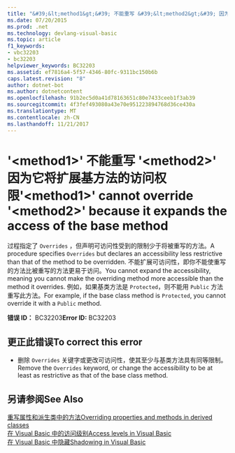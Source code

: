 ```yaml
---
title: "&#39;&lt;method1&gt;&#39; 不能重写 &#39;&lt;method2&gt;&#39; 因为它将扩展基方法的访问权限"
ms.date: 07/20/2015
ms.prod: .net
ms.technology: devlang-visual-basic
ms.topic: article
f1_keywords:
- vbc32203
- bc32203
helpviewer_keywords: BC32203
ms.assetid: ef7816a4-5f57-4346-80fc-9311bc150b6b
caps.latest.revision: "8"
author: dotnet-bot
ms.author: dotnetcontent
ms.openlocfilehash: 91b2ec5d0a41d78163651c80e7433ceeb1f3ab39
ms.sourcegitcommit: 4f3fef493080a43e70e951223894768d36ce430a
ms.translationtype: MT
ms.contentlocale: zh-CN
ms.lasthandoff: 11/21/2017
---
```

# <a name="39ltmethod1gt39-cannot-override-39ltmethod2gt39-because-it-expands-the-access-of-the-base-method"></a><span data-ttu-id="07646-102">&#39;&lt;method1&gt;&#39; 不能重写 &#39;&lt;method2&gt;&#39; 因为它将扩展基方法的访问权限</span><span class="sxs-lookup"><span data-stu-id="07646-102">&#39;&lt;method1&gt;&#39; cannot override &#39;&lt;method2&gt;&#39; because it expands the access of the base method</span></span>
<span data-ttu-id="07646-103">过程指定了 `Overrides` ，但声明可访问性受到的限制少于将被重写的方法。</span><span class="sxs-lookup"><span data-stu-id="07646-103">A procedure specifies `Overrides` but declares an accessibility less restrictive than that of the method to be overridden.</span></span> <span data-ttu-id="07646-104">不能扩展可访问性，即你不能使重写的方法比被重写的方法更易于访问。</span><span class="sxs-lookup"><span data-stu-id="07646-104">You cannot expand the accessibility, meaning you cannot make the overriding method more accessible than the method it overrides.</span></span> <span data-ttu-id="07646-105">例如，如果基类方法是 `Protected`，则不能用 `Public` 方法重写此方法。</span><span class="sxs-lookup"><span data-stu-id="07646-105">For example, if the base class method is `Protected`, you cannot override it with a `Public` method.</span></span>  
  
 <span data-ttu-id="07646-106">**错误 ID：** BC32203</span><span class="sxs-lookup"><span data-stu-id="07646-106">**Error ID:** BC32203</span></span>  
  
## <a name="to-correct-this-error"></a><span data-ttu-id="07646-107">更正此错误</span><span class="sxs-lookup"><span data-stu-id="07646-107">To correct this error</span></span>  
  
-   <span data-ttu-id="07646-108">删除 `Overrides` 关键字或更改可访问性，使其至少与基类方法具有同等限制。</span><span class="sxs-lookup"><span data-stu-id="07646-108">Remove the `Overrides` keyword, or change the accessibility to be at least as restrictive as that of the base class method.</span></span>  
  
## <a name="see-also"></a><span data-ttu-id="07646-109">另请参阅</span><span class="sxs-lookup"><span data-stu-id="07646-109">See Also</span></span>  
 [<span data-ttu-id="07646-110">重写属性和派生类中的方法</span><span class="sxs-lookup"><span data-stu-id="07646-110">Overriding properties and methods in derived classes</span></span>](~/docs/visual-basic/programming-guide/language-features/objects-and-classes/inheritance-basics.md#overriding-properties-and-methods-in-derived-classes)  
 [<span data-ttu-id="07646-111">在 Visual Basic 中的访问级别</span><span class="sxs-lookup"><span data-stu-id="07646-111">Access levels in Visual Basic</span></span>](../../visual-basic/programming-guide/language-features/declared-elements/access-levels.md)  
 [<span data-ttu-id="07646-112">在 Visual Basic 中隐藏</span><span class="sxs-lookup"><span data-stu-id="07646-112">Shadowing in Visual Basic</span></span>](../../visual-basic/programming-guide/language-features/declared-elements/shadowing.md)

